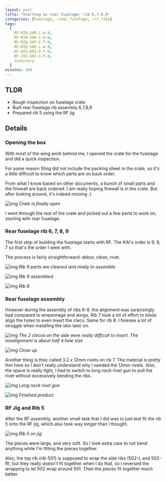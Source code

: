 ```yaml
---
layout: post
title: "Starting on rear fuselage: rib 6,7,8,9"
categories: [Fuselage, ~rear_fuselage, ~rf_ribs]
tags:
  [
    RF-RIB-S09-C-A-4,
    RF-RIB-S08-C-A-0,
    RF-RIB-S07-C-F-0,
    RF-RIB-S06-C-A-0,
    RF-ASS-002-X-F-0,
    RF-JIG-S01-C-F-0,
    inventory
  ]
minutes: 360
---
```


## TLDR

- Rough inspection on fuselage crate
- Built rear fuselage rib assembly 6,7,8,9
- Prepared rib 5 using the RF jig

## Details

### Opening the box

With most of the wing work behind me, I opened the crate for the fuselage and did a quick inspection.

For some reason Sling did not include the packing sheet in the crate, so it's a little difficult to know which parts are on back order.

From what I know based on other documents, a bunch of small parts and the firewall are back ordered. I am really hoping firewall is in the crate. But after looking around, it's indeed missing :(

![img](https://lh3.googleusercontent.com/pw/AP1GczO3ZSKwslB57yMpESC5WJkmKQ7kcq2wU56coA1xS6p1dF3JMg1G7PUkbdx2y5THj_CFlbSXP4NzP5VkKZvx4k_7rs2CNKec6rh8-WHx15fKL_VBzoeOL5bViHUUPuXTckR5r4WvDWbhGoDF9FgsHAfn3Q=w2094-h1576-s-no-gm?authuser=3)
_Crate is finally open_

I went through the rest of the crate and picked out a few parts to work on, starting with rear fuselage.

### Rear fuselage rib 6, 7, 8, 9

The first step of building the fuselage starts with RF. The KAI's order is 9, 8, 7 so that's the order I went with.

The process is fairly straightforward: debur, clean, rivet.

![img](https://lh3.googleusercontent.com/pw/AP1GczOjBjWKJ-BK5aBAyDmBfjuU8oUkDNPvqL-WkxdNZfPZJXwIBoz8KZtKtZhRmshGrjE_Ju2jper0rq9zazV8cNy0WrWtauyvKK56Hw_o-uKq8Z24mYjt0LyreJ3j0kV3Z6FAbRrNdkG7IlFUZB12pCmVHg=w2094-h1576-s-no-gm?authuser=3)
_Rib 9 parts are cleaned and ready to assemble_

![img](https://lh3.googleusercontent.com/pw/AP1GczPTigyZPFose1Ss3W5kIqHs77y3pMMxreX3oPLBFr-tlGweOEBivhRxkj1blkQOHScCR-D8stKyt9TjmAGOPbx4Kxm0Ge2NTlm_W-WnGxD35-JSr2x1vpxxx0NBnXp9v1rFRzz9Q95FCr0xvzD4Xex7YA=w2094-h1576-s-no-gm?authuser=3)
_Rib 9 assembled_

![img](https://lh3.googleusercontent.com/pw/AP1GczOgo8xqvLPZ9IAniqedv_e5CLVSRHwK7KRWzZykYQpx_TaOw9Kj9KAn9RZoGxsiCgvp3LxNQ0YvyMWEcbKBHeLOWbxhpU1HtnExrbZvkfQXzlB53ldZCddKTGpKE49njlVXW63I6ShVQ90tOHEDThdpHA=w2094-h1576-s-no-gm?authuser=3)
_Rib 8_

### Rear fuselage assembly

However during the assembly of ribs 6-9, the alignment was surprisingly bad compared to empennage and wings. Rib 7 took a lot of effort to kinda align the holes to even insert the cleco. Same for rib 8. I foresee a lot of struggle when installing the skin later on.

![img](https://lh3.googleusercontent.com/pw/AP1GczMockCn5Jj98fof4xOpVmV_81oIuO8uwlBYZBomnD0pjNtiSpoxxVNtzcNSj05pQW0zgwfkiR0w2ArjFiitJuUFNGx3JfI3hrT4oZIFvSHCYeAMuVbFgJdx25A8XzrOn_hbthRkbCNGQS17cN5doJI11w=w2098-h1580-s-no-gm?authuser=3)
_The 2 clecos on the side were really difficult to insert. The misalignment is about half a hole size_

![img](https://lh3.googleusercontent.com/pw/AP1GczPlQXRUI7Gkeym03yjnIelApyTvzYYXyFniORSSqPACfdBB-EoDSUoMXjjUxSLc2l-9Wz2ArCA3-lZMm_Zz2mtnbfJNFtxMeOZg3dy4k932lc3GDQemqdkFwPvqd9rDyfIP-XDCOXPWw4qjxQ5ZVc_X3Q=w2098-h1580-s-no-gm?authuser=3)
_Close up_

Another thing is they called 3.2 x 12mm rivets on rib 7. The material is pretty thin here so I don't really understand why I needed the 12mm rivets. Also, the space is really tight, I had to switch to long neck rivet gun to pull the rivet without excessively bending the ribs.

![img](https://lh3.googleusercontent.com/pw/AP1GczNpFOG_tcW1Cb-7pv8xXT0y0yyR2Mf-OEDkVJ1PliJi2ZSvLHFAmhnCFkLw3zO2bPiX6bwOBe55HkHHAzmH9nOk346DuPCo9oTj3vZr9sFFCLd34DO16_F7kNykscPiC7sGOKhjP5UxVlSCOGSlcgnneg=w1290-h1712-s-no-gm?authuser=3)
_Long neck rivet gun_

![img](https://lh3.googleusercontent.com/pw/AP1GczMDxBIONhvtdYhntVrDemepO3kV1zK7dMJgsrxW_hZ2hmpVkhEdUvlnI7wNsu7XWY60h4rl-VWM08ZIOo_6FpSa49ZVNh1C3X1a-etjsa_dfbz-fgcvW6AY4RQpdfpJxowjZpIxhNMiYXGFLE-8Y7I04w=w2098-h1580-s-no-gm?authuser=3)
_Finished product_

### RF Jig and Rib 5

After the RF assembly, another small task that I did was to just test fit the rib 5 onto the RF jig, which also took way longer than I thought.

![img](https://lh3.googleusercontent.com/pw/AP1GczND2GAcFAzRT1A9NJ6gcVGBd6ockoMvMGxKMlD5MW3j7AUKv5bQqIaNMtu2uzDmeqXB9FbHwxa2SPVzIQhWg117BtWH0iSzPHBSafAHWW3UEbaDQqmWK97_5KLODyD2W-nWSdO497v8-Y0kKhxd7wbLBg=w2098-h1580-s-no-gm?authuser=3)
_Rib 5 on jig_

The pieces were large, and very soft. So I took extra care to not bend anything while I'm fitting the pieces together.

Also, the top rib (rib-501) is supposed to wrap the side ribs (502-L and 502-R), but they really doesn't fit together when I do that, so I reversed the wrapping to let 502 wrap around 501. Then the pieces fit together much better.
